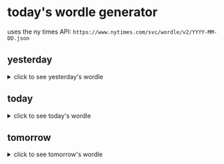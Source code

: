 # today's wordle generator

uses the ny times API: `https://www.nytimes.com/svc/wordle/v2/YYYY-MM-DD.json`

## yesterday

<details>
    <summary>click to see yesterday's wordle</summary>

    diary

</details>

## today

<details>
    <summary>click to see today's wordle</summary>

    slice

</details>

## tomorrow

<details>
    <summary>click to see tomorrow's wordle</summary>

    ebony

</details>

